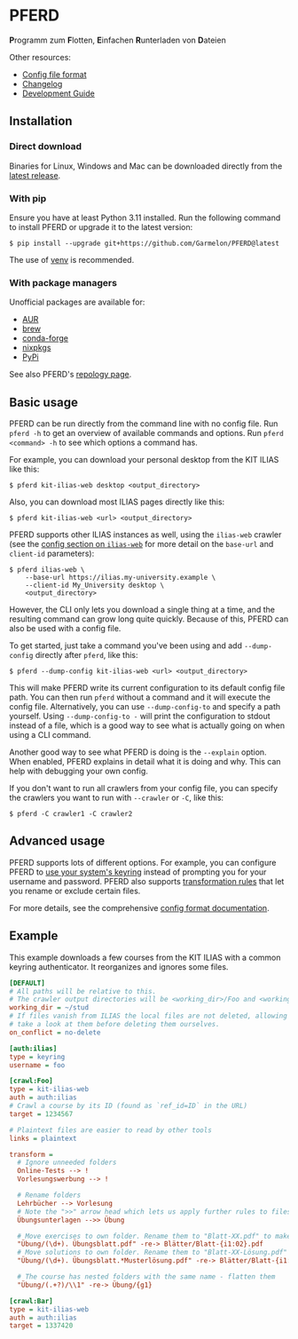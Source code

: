 # PFERD

**P**rogramm zum **F**lotten, **E**infachen **R**unterladen von **D**ateien

Other resources:

- [Config file format](CONFIG.md)
- [Changelog](CHANGELOG.md)
- [Development Guide](DEV.md)

## Installation

### Direct download

Binaries for Linux, Windows and Mac can be downloaded directly from the
[latest release](https://github.com/Garmelon/PFERD/releases/latest).

### With pip

Ensure you have at least Python 3.11 installed. Run the following command to
install PFERD or upgrade it to the latest version:

```
$ pip install --upgrade git+https://github.com/Garmelon/PFERD@latest
```

The use of [venv](https://docs.python.org/3/library/venv.html) is recommended.

### With package managers

Unofficial packages are available for:
- [AUR](https://aur.archlinux.org/packages/pferd)
- [brew](https://formulae.brew.sh/formula/pferd)
- [conda-forge](https://github.com/conda-forge/pferd-feedstock)
- [nixpkgs](https://github.com/NixOS/nixpkgs/blob/master/pkgs/tools/misc/pferd/default.nix)
- [PyPi](https://pypi.org/project/pferd)

See also PFERD's [repology page](https://repology.org/project/pferd/versions).

## Basic usage

PFERD can be run directly from the command line with no config file. Run `pferd
-h` to get an overview of available commands and options. Run `pferd <command>
-h` to see which options a command has.

For example, you can download your personal desktop from the KIT ILIAS like
this:

```
$ pferd kit-ilias-web desktop <output_directory>
```

Also, you can download most ILIAS pages directly like this:

```
$ pferd kit-ilias-web <url> <output_directory>
```

PFERD supports other ILIAS instances as well, using the `ilias-web` crawler (see
the [config section on `ilias-web`](CONFIG.md#the-ilias-web-crawler) for more
detail on the `base-url` and `client-id` parameters):

```
$ pferd ilias-web \
    --base-url https://ilias.my-university.example \
    --client-id My_University desktop \
    <output_directory>
```

However, the CLI only lets you download a single thing at a time, and the
resulting command can grow long quite quickly. Because of this, PFERD can also
be used with a config file.

To get started, just take a command you've been using and add `--dump-config`
directly after `pferd`, like this:

```
$ pferd --dump-config kit-ilias-web <url> <output_directory>
```

This will make PFERD write its current configuration to its default config file
path. You can then run `pferd` without a command and it will execute the config
file. Alternatively, you can use `--dump-config-to` and specify a path yourself.
Using `--dump-config-to -` will print the configuration to stdout instead of a
file, which is a good way to see what is actually going on when using a CLI
command.

Another good way to see what PFERD is doing is the `--explain` option. When
enabled, PFERD explains in detail what it is doing and why. This can help with
debugging your own config.

If you don't want to run all crawlers from your config file, you can specify the
crawlers you want to run with `--crawler` or `-C`, like this:

```
$ pferd -C crawler1 -C crawler2
```

## Advanced usage

PFERD supports lots of different options. For example, you can configure PFERD
to [use your system's keyring](CONFIG.md#the-keyring-authenticator) instead of
prompting you for your username and password. PFERD also supports
[transformation rules](CONFIG.md#transformation-rules) that let you rename or
exclude certain files.

For more details, see the comprehensive [config format documentation](CONFIG.md).

## Example

This example downloads a few courses from the KIT ILIAS with a common keyring
authenticator. It reorganizes and ignores some files.

```ini
[DEFAULT]
# All paths will be relative to this.
# The crawler output directories will be <working_dir>/Foo and <working_dir>/Bar.
working_dir = ~/stud
# If files vanish from ILIAS the local files are not deleted, allowing us to
# take a look at them before deleting them ourselves.
on_conflict = no-delete

[auth:ilias]
type = keyring
username = foo

[crawl:Foo]
type = kit-ilias-web
auth = auth:ilias
# Crawl a course by its ID (found as `ref_id=ID` in the URL)
target = 1234567

# Plaintext files are easier to read by other tools
links = plaintext

transform =
  # Ignore unneeded folders
  Online-Tests --> !
  Vorlesungswerbung --> !

  # Rename folders
  Lehrbücher --> Vorlesung
  # Note the ">>" arrow head which lets us apply further rules to files moved to "Übung"
  Übungsunterlagen -->> Übung

  # Move exercises to own folder. Rename them to "Blatt-XX.pdf" to make them sort properly
  "Übung/(\d+). Übungsblatt.pdf" -re-> Blätter/Blatt-{i1:02}.pdf
  # Move solutions to own folder. Rename them to "Blatt-XX-Lösung.pdf" to make them sort properly
  "Übung/(\d+). Übungsblatt.*Musterlösung.pdf" -re-> Blätter/Blatt-{i1:02}-Lösung.pdf

  # The course has nested folders with the same name - flatten them
  "Übung/(.+?)/\\1" -re-> Übung/{g1}

[crawl:Bar]
type = kit-ilias-web
auth = auth:ilias
target = 1337420
```

